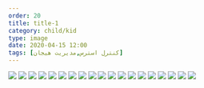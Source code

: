 ```yaml
---
order: 20
title: title-1
category: child/kid
type: image
date: 2020-04-15 12:00
tags: [کنترل استرس,مدیریت هیجان]
---
```


![](../../static/images/kid-victory-chap2-1.webp)
![](../../static/images/kid-victory-chap2-2.webp)
![](../../static/images/kid-victory-chap2-3.webp)
![](../../static/images/kid-victory-chap2-4.webp)
![](../../static/images/kid-victory-chap2-5.webp)
![](../../static/images/kid-victory-chap2-6.webp)
![](../../static/images/kid-victory-chap2-7.webp)
![](../../static/images/kid-victory-chap2-8.webp)
![](../../static/images/kid-victory-chap2-9.webp)
![](../../static/images/kid-victory-chap2-10.webp)
![](../../static/images/kid-victory-chap2-11.webp)
![](../../static/images/kid-victory-chap2-12.webp)
![](../../static/images/kid-victory-chap2-13.webp)
![](../../static/images/kid-victory-chap2-14.webp)
![](../../static/images/kid-victory-chap2-15.webp)
![](../../static/images/kid-victory-chap2-16.webp)
![](../../static/images/kid-victory-chap2-17.webp)
![](../../static/images/kid-victory-chap2-18.webp)
![](../../static/images/kid-victory-chap2-19.webp)